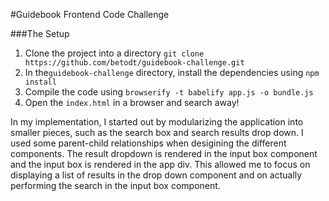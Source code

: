 #Guidebook Frontend Code Challenge

###The Setup
1. Clone the project into a directory `git clone https://github.com/betodt/guidebook-challenge.git`
2. In the`guidebook-challenge` directory, install the dependencies using `npm install`
3. Compile the code using `browserify -t babelify app.js -o bundle.js`
4. Open the `index.html` in a browser and search away!

In my implementation, I started out by modularizing the application into smaller pieces, such as the search box and search results drop down. I used some parent-child relationships when desigining the different components. The result dropdown is rendered in the input box component and the input box is rendered in the app div. This allowed me to focus on displaying a list of results in the drop down component and on actually performing the search in the input box component.
